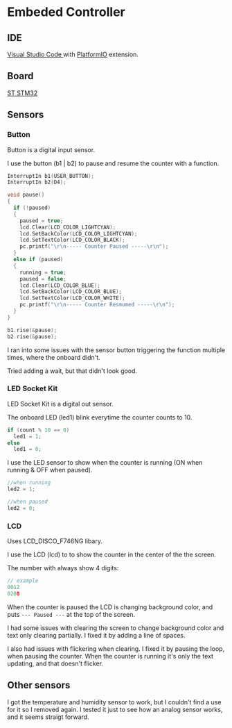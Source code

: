 # Embeded Controller

## IDE

[Visual Studio Code
](https://code.visualstudio.com/) with [PlatformIO](https://platformio.org/) extension.

## Board

[ST STM32](https://docs.platformio.org/en/latest/boards/ststm32/disco_f746ng.html#hardware)

## Sensors

### Button

Button is a digital input sensor.

I use the button (b1 | b2) to pause and resume the counter with a function.

```c++
InterruptIn b1(USER_BUTTON);
InterruptIn b2(D4);

void pause()
{
  if (!paused)
  {
    paused = true;
    lcd.Clear(LCD_COLOR_LIGHTCYAN);
    lcd.SetBackColor(LCD_COLOR_LIGHTCYAN);
    lcd.SetTextColor(LCD_COLOR_BLACK);
    pc.printf("\r\n----- Counter Paused -----\r\n");
  }
  else if (paused)
  {
    running = true;
    paused = false;
    lcd.Clear(LCD_COLOR_BLUE);
    lcd.SetBackColor(LCD_COLOR_BLUE);
    lcd.SetTextColor(LCD_COLOR_WHITE);
    pc.printf("\r\n----- Counter Resmumed -----\r\n");
  }
}

b1.rise(&pause);
b2.rise(&pause);
```

I ran into some issues with the sensor button triggering the function multiple times, where the onboard didn't.

Tried adding a wait, but that didn't look good.

### LED Socket Kit

LED Socket Kit is a digital out sensor.

The onboard LED (led1) blink everytime the counter counts to 10.

```cpp
if (count % 10 == 0)
  led1 = 1;
else
  led1 = 0;
```

I use the LED sensor to show when the counter is running (ON when running & OFF when paused).

```cpp
//when running
led2 = 1;

//when paused
led2 = 0;
```

### LCD

Uses LCD_DISCO_F746NG libary.

I use the LCD (lcd) to to show the counter in the center of the the screen.

The number with always show 4 digits:

```cpp
// example
0012
0208
```

When the counter is paused the LCD is changing background color, and puts `--- Paused ---` at the top of the screen.

I had some issues with clearing the screen to change background color and text only clearing partially. I fixed it by adding a line of spaces.

I also had issues with flickering when clearing. I fixed it by pausing the loop, when pausing the counter. When the counter is running it's only the text updating, and that doesn't flicker.

## Other sensors

I got the temperature and humidity sensor to work, but I couldn't find a use for it so I removed again. I tested it just to see how an analog sensor works, and it seems straigt forward.
